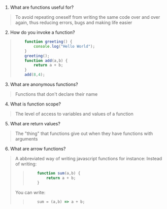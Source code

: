 1. What are functions useful for?
> To avoid repeating oneself from writing the same code over and over again, thus reducing errors, bugs and making life easier
2. How do you invoke a function?
> ```javascript
>     function greeting() {
>         console.log("Hello World");
>     }
>     greeting();
>     function add(a,b) {
>         return a + b;
>     }
>     add(8,4);
> ```
3. What are anonymous functions?
> Functions that don't declare their name
4. What is function scope?
> The level of access to variables and values of a function
5. What are return values?
> The "thing" that functions give out when they have functions with arguments
6. What are arrow functions?
> A abbreviated way of writing javascript functions for instance:
> Instead of writing:
> > ```javascript
> >     function sum(a,b) {
> >         return a + b;
> >     }
> > ```
> You can write:
> > ```javascript
> >     sum = (a,b) => a + b;
> > ```
